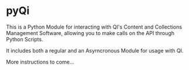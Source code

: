 # pyQi

This is a Python Module for interacting with QI's Content and Collections Management Software, allowing you to make calls on the API through Python Scripts.

It includes both a regular and an Asyrncronous Module for usage with QI.

More instructions to come...